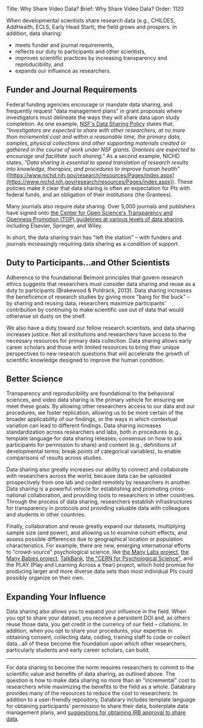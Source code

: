 Title: Why Share Video Data?
Brief: Why Share Video Data?
Order: 1120

When developmental scientists share research data (e.g., CHILDES, AddHealth, ECLS, Early Head Start), the field grows and prospers. In addition, data sharing:
- meets funder and journal requirements, 
- reflects our duty to participants and other scientists, 
- improves scientific practices by increasing transparency and reproducibility, and 
- expands our influence as researchers. 

## Funder and Journal Requirements
Federal funding agencies encourage or mandate data sharing, and frequently request "data management plans" in grant proposals where investigators must delineate the ways they will share data upon study completion. As one example, [NSF's Data Sharing Policy](https://www.nsf.gov/bfa/dias/policy/dmp.jsp) states that, *"Investigators are expected to share with other researchers, at no more than incremental cost and within a reasonable time, the primary data, samples, physical collections and other supporting materials created or gathered in the course of work under NSF grants. Grantees are expected to encourage and facilitate such sharing."* As a second example, NICHD states, *"Data sharing is essential to speed translation of research results into knowledge, therapies, and procedures to improve human health"* ([https://www.nichd.nih.gov/research/resources/Pages/index.aspx](https://www.nichd.nih.gov/research/resources/Pages/index.aspx)). These policies make it clear that data sharing is often an expectation for PIs with federal funds, and an obligation of their institutions (the Grantees).

Many journals also require data sharing. Over 5,000 journals and publishers have signed onto [the Center for Open Science's Transparency and Openness Promotion (TOP) guidelines at various levels of data sharing](https://cos.io/our-services/top-guidelines/), including Elsevier, Springer, and Wiley.

In short, the data sharing train has "left the station" – with funders and journals increasingly requiring data sharing as a condition of support. 

## Duty to Participants…and Other Scientists
Adherence to the foundational Belmont principles that govern research ethics suggests that researchers must consider data sharing and reuse as a duty to participants (Brakewood & Poldrack, 2013). Data sharing increases the beneficence of research studies by giving more "bang for the buck" – by sharing and reusing data, researchers maximize participants' contribution by continuing to make scientific use out of data that would otherwise sit dusty on the shelf.

We also have a duty toward our fellow research scientists, and data sharing increases justice. Not all institutions and researchers have access to the necessary resources for primary data collection. Data sharing allows early career scholars and those with limited resources to bring their unique perspectives to new research questions that will accelerate the growth of scientific knowledge designed to improve the human condition. 

## Better Science
Transparency and reproducibility are foundational to the behavioral sciences, and video data sharing is the primary vehicle for ensuring we meet these goals. By allowing other researchers access to our data and our procedures, we foster replication, allowing us to be more certain of the broader applicability of our findings, or the ways in which contextual variation can lead to different findings. Data sharing increases standardization across researchers and labs, both in procedures (e.g., template language for data sharing releases; consensus on how to ask participants for permission to share) and content (e.g., definitions of developmental terms; break points of categorical variables), to enable comparisons of results across studies.

Data sharing also greatly increases our ability to connect and collaborate with researchers across the world, because data can be uploaded prospectively from one lab and coded remotely by researchers in another. Data sharing is a powerful vehicle for establishing and promoting cross-national collaboration, and providing tools to researchers in other countries. Through the process of data sharing, researchers establish infrastructures for transparency in protocols and providing valuable data with colleagues and students in other countries.

Finally, collaboration and reuse greatly expand our datasets, multiplying sample size (and power), and allowing us to examine cohort effects, and assess possible differences due to geographical location or population characteristics. For example, there are new, emerging international efforts to "crowd-source" psychological science, like [the Many Labs project](https://osf.io/wx7ck/), [the Many Babies project](https://osf.io/rpw6d/), [TalkBank](http://talkbank.org/), [the "CERN for Psychological Science"](https://christopherchartier.com/2017/08/26/building-a-cern-for-psychological-science/), and the PLAY (Play and Learning Across a Year) project, which hold promise for producing larger and more diverse data sets than most individual PIs could possibly organize on their own.

## Expanding Your Influence
Data sharing also allows you to expand your influence in the field. When you opt to share your dataset, you receive a persistent DOI and, as others reuse those data, you get credit in the currency of our field – citations. In addition, when you opt to share your procedures, your expertise in obtaining consent, collecting data, coding, training staff to code or collect data…all of these become the foundation upon which other researchers, particularly students and early career scholars, can build.

**************************************************************
For data sharing to become the norm requires researchers to commit to the scientific value and benefits of data sharing, as outlined above. The question is how to make data sharing no more than an "incremental" cost to researchers while maximizing the benefits to the field as a whole. Databrary provides many of the resources to reduce the cost to researchers: In addition to a user-friendly repository, Databrary includes template language for obtaining participants' permission to share their data, boilerplate data management plans, and [suggestions for obtaining IRB approval to share data](https://www.databrary.org/resources/policies/work-with-irb.html).
